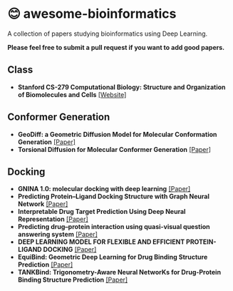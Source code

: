 # :blush: awesome-bioinformatics

A collection of papers studying bioinformatics using Deep Learning.

**Please feel free to submit a pull request if you want to add good papers.**

Class
----------

* **Stanford CS-279 Computational Biology: Structure and Organization of Biomolecules and Cells** [[Website]](https://web.stanford.edu/class/cs279/index)

Conformer Generation
----------

* **GeoDiff: a Geometric Diffusion Model for Molecular Conformation Generation** [[Paper]](https://arxiv.org/abs/2203.02923)
* **Torsional Diffusion for Molecular Conformer Generation** [[Paper]](https://arxiv.org/abs/2206.01729)


Docking
----------

* **GNINA 1.0: molecular docking with deep learning** [[Paper]](https://jcheminf.biomedcentral.com/articles/10.1186/s13321-021-00522-2)
* **Predicting Protein–Ligand Docking Structure with Graph Neural Network** [[Paper]](https://pubs.acs.org/doi/10.1021/acs.jcim.2c00127)
* **Interpretable Drug Target Prediction Using Deep Neural Representation** [[Paper]](https://www.ijcai.org/proceedings/2018/468)
* **Predicting drug–protein interaction using quasi-visual question answering system** [[Paper]](https://www.nature.com/articles/s42256-020-0152-y)
* **DEEP LEARNING MODEL FOR FLEXIBLE AND EFFICIENT PROTEIN-LIGAND DOCKING** [[Paper]](https://openreview.net/forum?id=WNwsnE81meC)
* **EquiBind: Geometric Deep Learning for Drug Binding Structure Prediction**  [[Paper]](https://arxiv.org/abs/2202.05146)
* **TANKBind: Trigonometry-Aware Neural NetworKs for Drug-Protein Binding Structure Prediction** [[Paper]](https://www.biorxiv.org/content/10.1101/2022.06.06.495043v1)

